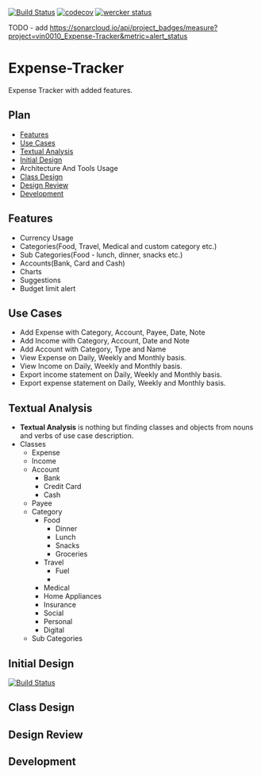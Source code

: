 [![Build Status](https://travis-ci.org/vin0010/Expense-Tracker.svg?branch=master)](https://travis-ci.org/vin0010/Expense-Tracker)
[![codecov](https://codecov.io/gh/vin0010/Expense-Tracker/branch/master/graph/badge.svg)](https://codecov.io/gh/vin0010/Expense-Tracker)
[![wercker status](https://app.wercker.com/status/b3869a40869798554fd2fa56c4a00f20/s/master "wercker status")](https://app.wercker.com/project/byKey/b3869a40869798554fd2fa56c4a00f20)

TODO - add  https://sonarcloud.io/api/project_badges/measure?project=vin0010_Expense-Tracker&metric=alert_status
# Expense-Tracker
Expense Tracker with added features.

## Plan
- [Features](#features)
- [Use Cases](#use-cases)
- [Textual Analysis](#textual-analysis)
- [Initial Design](#initial-design)
- Architecture And Tools Usage
- [Class Design](#class-design)
- [Design Review](#design-review)
- [Development](#development)

## Features
 - Currency Usage
 - Categories(Food, Travel, Medical and custom category etc.)
 - Sub Categories(Food - lunch, dinner, snacks etc.)
 - Accounts(Bank, Card and Cash)
 - Charts
 - Suggestions
 - Budget limit alert

## Use Cases
 - Add Expense with Category, Account, Payee, Date, Note
 - Add Income with Category, Account, Date and Note
 - Add Account with Category, Type and Name
 - View Expense on Daily, Weekly and Monthly basis.
 - View Income on Daily, Weekly and Monthly basis.
 - Export income statement on Daily, Weekly and Monthly basis.
 - Export expense statement on Daily, Weekly and Monthly basis.

## Textual Analysis
- **Textual Analysis** is nothing but finding classes and objects from nouns and verbs of use case description.
- Classes
	- Expense
	- Income
	- Account
        - Bank
        - Credit Card
        - Cash
	- Payee
	- Category
        - Food
            - Dinner
            - Lunch
            - Snacks
            - Groceries
        - Travel
            - Fuel
            -
        - Medical
        - Home Appliances
        - Insurance
        - Social
        - Personal
        - Digital
	- Sub Categories

## Initial Design

[![Build Status](https://img.shields.io/badge/Status-In%20Progress-lightgrey.svg)](https://img.shields.io/badge/Status-In%20Progress-lightgrey.svg)


## Class Design


## Design Review


## Development
